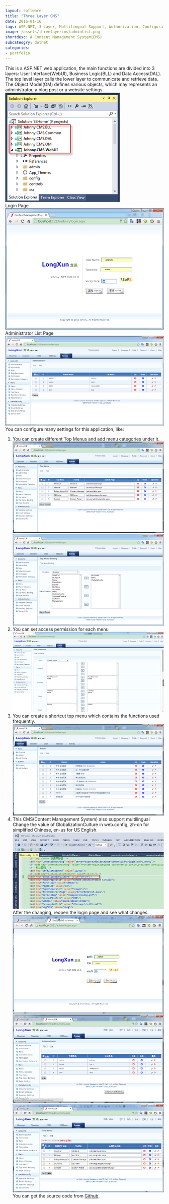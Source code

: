 ```yaml
---
layout: software
title: "Three Layer CMS"
date: 2016-01-16
tags: ASP.NET, 3 Layer, Multilingual Support, Authorization, Configuration
image: /assets/threelayercms/adminlist.png
shortdesc: A Content Management System(CMS)
subcateogry: dotnet
categories:
- portfolio
---
```


This is a ASP.NET web application, the main functions are divided into 3 layers: User Interface(WebUI), Business Logic(BLL) and Data Access(DAL). The top level layer calls the lower layer to communicate and retrieve data. The Object Model(OM) defines various objects, which may represents an administrator, a blog post or a website settings.  
![Project Structure](/assets/threelayercms/3layer.png "Project Structure")  
Login Page  
![login](/assets/threelayercms/login.png "login")  
Administrator List Page  
![admin](/assets/threelayercms/adminlist.png "admin")  
You can configure many settings for this application, like:  
1. You can create different Top Menus and add menu categories under it.  
![topmenu](/assets/threelayercms/menutop.png "topmenu")  
![menu config](/assets/threelayercms/menuconfig.png "menu config")  
2. You can set access permission for each menu  
![role permission](/assets/threelayercms/rolepermission.png "role permission")  
3. You can create a shortcut top menu which contains the functions used frequently.  
![shortcut](/assets/threelayercms/shortcut.png "shortcut")  
4. This CMS(Content Management System) also support multilingual  
Change the value of GlobalizationCulture in web.config, zh-cn for simplified Chinese, en-us for US English.  
![localization](/assets/threelayercms/localization.png "localization")  
After the changing, reopen the login page and see what changes.  
![login_cn](/assets/threelayercms/login_cn.png "login_cn")  
![adminlist_cn](/assets/threelayercms/adminlist_cn.png "adminlist_cn")  
![menu_cn](/assets/threelayercms/menu_cn.png "menu_cn")  
You can get the source code from [Github](https://github.com/jojozhuang/Projects/tree/master/CMSWeb/Src "Source Code").
